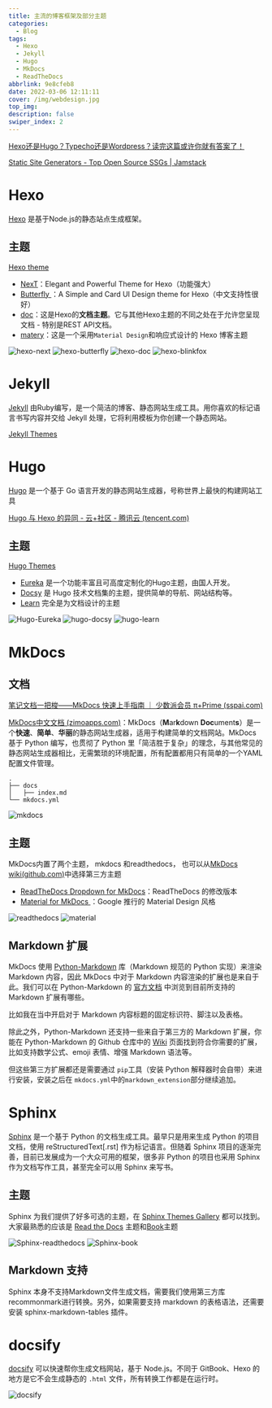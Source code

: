 ```yaml
---
title: 主流的博客框架及部分主题
categories: 
  - Blog
tags:
  - Hexo
  - Jekyll
  - Hugo
  - MkDocs
  - ReadTheDocs
abbrlink: 9e8cfeb8
date: 2022-03-06 12:11:11
cover: /img/webdesign.jpg
top_img: 
description: false
swiper_index: 2
---
```


[Hexo还是Hugo？Typecho还是Wordpress？读完这篇或许你就有答案了！](https://blog.laoda.de/archives/blog-choosing)

[Static Site Generators - Top Open Source SSGs | Jamstack](https://jamstack.org/generators/)

# Hexo

[Hexo](https://hexo.io/zh-cn/) 是基于Node.js的静态站点生成框架。

## 主题

[Hexo theme](https://hexo.io/themes/)

- [NexT](https://theme-next.js.org/)：Elegant and Powerful Theme for Hexo（功能强大）
- [Butterfly ](https://butterfly.js.org/)：A Simple and Card UI Design theme for Hexo（中文支持性很好）
- [doc](https://zalando-incubator.github.io/hexo-theme-doc/)：这是Hexo的**文档主题**。它与其他Hexo主题的不同之处在于允许您呈现文档 - 特别是REST API文档。
- [matery](http://blinkfox.com/2018/09/28/qian-duan/hexo-bo-ke-zhu-ti-zhi-hexo-theme-matery-de-jie-shao/)：这是一个采用`Material Design`和响应式设计的 Hexo 博客主题

![hexo-next](https://warehouse-1310574346.cos.ap-shanghai.myqcloud.com/images/common/hexo-next.png)
![hexo-butterfly](https://warehouse-1310574346.cos.ap-shanghai.myqcloud.com/images/common/hexo-butterfly.png)
![hexo-doc](https://warehouse-1310574346.cos.ap-shanghai.myqcloud.com/images/common/hexo-doc.png)
![hexo-blinkfox](https://warehouse-1310574346.cos.ap-shanghai.myqcloud.com/images/common/matery-20181202-1.png)

# Jekyll

[Jekyll](https://www.jekyll.com.cn/) 由Ruby编写，是一个简洁的博客、静态网站生成工具。用你喜欢的标记语言书写内容并交给 Jekyll 处理，它将利用模板为你创建一个静态网站。

[Jekyll Themes](http://jekyllthemes.org/)


# Hugo

[Hugo](https://gohugo.io/) 是一个基于 Go 语言开发的静态网站生成器，号称世界上最快的构建网站工具

[Hugo 与 Hexo 的异同 - 云+社区 - 腾讯云 (tencent.com)](https://cloud.tencent.com/developer/article/1578634)

## 主题

[Hugo Themes](https://themes.gohugo.io/)

- [Eureka](https://www.wangchucheng.com/zh/docs/hugo-eureka/) 是一个功能丰富且可高度定制化的Hugo主题，由国人开发。
- [Docsy](https://www.docsy.dev/) 是 Hugo 技术文档集的主题，提供简单的导航、网站结构等。
- [Learn](https://learn.netlify.app/en/) 完全是为文档设计的主题

![Hugo-Eureka](https://warehouse-1310574346.cos.ap-shanghai.myqcloud.com/images/common/Hugo-Eureka.png)
![hugo-docsy](https://warehouse-1310574346.cos.ap-shanghai.myqcloud.com/images/common/hugo-docsy.png)
![hugo-learn](https://warehouse-1310574346.cos.ap-shanghai.myqcloud.com/images/common/hugo-learn.png)

# MkDocs

## 文档

[笔记文档一把梭——MkDocs 快速上手指南 ｜ 少数派会员 π+Prime (sspai.com)](https://sspai.com/prime/story/mkdocs-primer)

[MkDocs中文文档 (zimoapps.com)](https://mkdocs.zimoapps.com/)：MkDocs（**M**ar**k**down **Doc**ument**s**）是一个**快速**、**简单**、**华丽**的静态网站生成器，适用于构建简单的文档网站。MkDocs 基于 Python 编写，也贯彻了 Python 里「简洁胜于复杂」的理念，与其他常见的静态网站生成器相比，无需繁琐的环境配置，所有配置都用只有简单的一个YAML配置文件管理。

```
.
├── docs
│   ├── index.md
└── mkdocs.yml
```

![mkdocs](https://warehouse-1310574346.cos.ap-shanghai.myqcloud.com/images/common/mkdocs.png)

## 主题

MkDocs内置了两个主题， mkdocs 和readthedocs， 也可以从[MkDocs wiki(github.com)](https://github.com/mkdocs/mkdocs/wiki/MkDocs-Themes)中选择第三方主题

- [ReadTheDocs Dropdown for MkDocs](https://github.com/cjsheets/mkdocs-rtd-dropdown)：ReadTheDocs 的修改版本
- [Material for MkDocs ](https://squidfunk.github.io/mkdocs-material/)：Google 推行的 Material Design 风格

![readthedocs](https://warehouse-1310574346.cos.ap-shanghai.myqcloud.com/images/common/mkdocs-readthedocs.png)
![material](https://warehouse-1310574346.cos.ap-shanghai.myqcloud.com/images/common/mkdocs-material.jpg)

## Markdown 扩展

MkDocs 使用 [Python-Markdown](https://github.com/Python-Markdown/markdown) 库（Markdown 规范的 Python 实现）来渲染 Markdown 内容，因此 MkDocs 中对于 Markdown 内容渲染的扩展也是来自于此。我们可以在 Python-Markdown 的 [官方文档](https://python-markdown.github.io/extensions/) 中浏览到目前所支持的 Markdown 扩展有哪些。

比如我在当中开启对于 Markdown 内容标题的固定标识符、脚注以及表格。

除此之外，Python-Markdown 还支持一些来自于第三方的 Markdown 扩展，你能在 Python-Markdown 的 Github 仓库中的 [Wiki](https://github.com/Python-Markdown/markdown/wiki/Third-Party-Extensions) 页面找到符合你需要的扩展，比如支持数学公式、emoji 表情、增强 Markdown 语法等。

但这些第三方扩展都还是需要通过 `pip`工具（安装 Python 解释器时会自带）来进行安装，安装之后在 `mkdocs.yml`中的`markdown_extension`部分继续追加。

# Sphinx

[Sphinx](https://www.sphinx.org.cn/) 是一个基于 Python 的文档生成工具。最早只是用来生成 Python 的项目文档，使用 reStructuredText[.rst] 作为标记语言。但随着 Sphinx 项目的逐渐完善，目前已发展成为一个大众可用的框架，很多非 Python 的项目也采用 Sphinx 作为文档写作工具，甚至完全可以用 Sphinx 来写书。

## 主题

Sphinx 为我们提供了好多可选的主题，在 [Sphinx Themes Gallery](https://sphinx-themes.org/#theme-sphinx-rtd-theme) 都可以找到。大家最熟悉的应该是 [Read the Docs](https://sphinx-themes.org/#theme-sphinx-rtd-theme) 主题和[Book](https://sphinx-themes.org/#theme-sphinx-book-theme)主题

![Sphinx-readthedocs](https://warehouse-1310574346.cos.ap-shanghai.myqcloud.com/images/common/Sphinx-readthedocs.png)
![Sphinx-book](https://warehouse-1310574346.cos.ap-shanghai.myqcloud.com/images/common/Sphinx-book.png)

## Markdown 支持

Sphinx 本身不支持Markdown文件生成文档，需要我们使用第三方库recommonmark进行转换。另外，如果需要支持 markdown 的表格语法，还需要安装 sphinx-markdown-tables 插件。

# docsify

[docsify](https://docsify.js.org/#/zh-cn/) 可以快速帮你生成文档网站，基于 Node.js。不同于 GitBook、Hexo 的地方是它不会生成静态的 `.html` 文件，所有转换工作都是在运行时。

![docsify](https://warehouse-1310574346.cos.ap-shanghai.myqcloud.com/images/common/docsify.png)